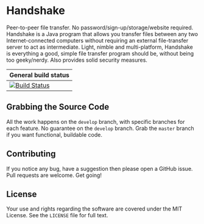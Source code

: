 Handshake
=========
Peer-to-peer file transfer. No password/sign-up/storage/website required. Handshake is a Java program that allows you transfer
files between any two Internet-connected computers without requiring an external file-transfer server to act as intermediate.
Light, nimble and multi-platform, Handshake is everything a good, simple file transfer program should be, without being too 
geeky/nerdy. Also provides solid security measures.

| General build status |
| -------------------- |
|[![Build Status](https://travis-ci.org/SecureHandshake/HandshakeApp.svg?branch=develop)](https://travis-ci.org/SecureHandshake/HandshakeApp)

Grabbing the Source Code
------------
All the work happens on the `develop` branch, with specific branches for each feature. No guarantee on the `develop` branch.
Grab the `master` branch if you want functional, buildable code.

Contributing
------------
If you notice any bug, have a suggestion then please open a GitHub issue. Pull requests are welcome. Get going!

License
-------
Your use and rights regarding the software are covered under the MIT License. See the `LICENSE` file for full text.
